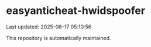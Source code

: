 # easyanticheat-hwidspoofer

Last updated: 2025-06-17 05:10:56

This repository is automatically maintained.

